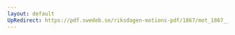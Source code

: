 ```yaml
---
layout: default
UpRedirect: https://pdf.swedeb.se/riksdagen-motions-pdf/1867/mot_1867__ak__00272.pdf
---
```

